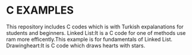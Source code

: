 # C EXAMPLES
This repository includes C codes which is with Turkish expalanations for students and beginners.
Linked List:It is a C code for one of methods use ram more efficently.This example is for fundamentals of Linked List.
Drawingheart:It is C code which draws hearts with stars. 
